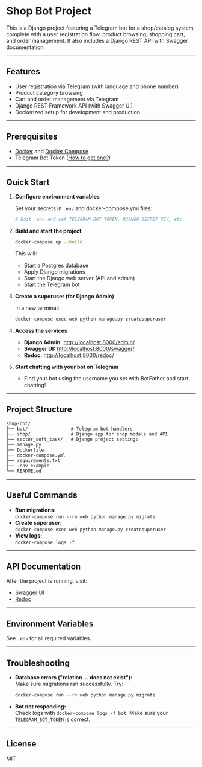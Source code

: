 # Shop Bot Project

This is a Django project featuring a Telegram bot for a shop/catalog system, complete with a user registration flow, product browsing, shopping cart, and order management. It also includes a Django REST API with Swagger documentation.

---

## Features

- User registration via Telegram (with language and phone number)
- Product category browsing
- Cart and order management via Telegram
- Django REST Framework API (with Swagger UI)
- Dockerized setup for development and production

---

## Prerequisites

- [Docker](https://www.docker.com/get-started) and [Docker Compose](https://docs.docker.com/compose/install/)
- Telegram Bot Token ([How to get one?](https://core.telegram.org/bots#botfather))

---

## Quick Start

1. **Configure environment variables**

   Set your secrets in `.env` and docker-compose.yml files:

   ```bash
   # Edit .env and set TELEGRAM_BOT_TOKEN, DJANGO_SECRET_KEY, etc.
   ```

2. **Build and start the project**

   ```bash
   docker-compose up --build
   ```

   This will:
   - Start a Postgres database
   - Apply Django migrations
   - Start the Django web server (API and admin)
   - Start the Telegram bot

4. **Create a superuser (for Django Admin)**

   In a new terminal:

   ```bash
   docker-compose exec web python manage.py createsuperuser
   ```

5. **Access the services**

   - **Django Admin:** [http://localhost:8000/admin/](http://localhost:8000/admin/)
   - **Swagger UI:** [http://localhost:8000/swagger/](http://localhost:8000/swagger/)
   - **Redoc:** [http://localhost:8000/redoc/](http://localhost:8000/redoc/)

6. **Start chatting with your bot on Telegram**

   - Find your bot using the username you set with BotFather and start chatting!

---

## Project Structure

```
shop-bot/
├── bot/                # Telegram bot handlers
├── shop/               # Django app for shop models and API
├── sector_soft_task/   # Django project settings
├── manage.py
├── Dockerfile
├── docker-compose.yml
├── requirements.txt
├── .env.example
└── README.md
```

---

## Useful Commands

- **Run migrations:**  
  `docker-compose run --rm web python manage.py migrate`
- **Create superuser:**  
  `docker-compose exec web python manage.py createsuperuser`
- **View logs:**  
  `docker-compose logs -f`

---

## API Documentation

After the project is running, visit:

- [Swagger UI](http://localhost:8000/swagger/)
- [Redoc](http://localhost:8000/redoc/)

---

## Environment Variables

See `.env` for all required variables.

---

## Troubleshooting

- **Database errors ("relation ... does not exist"):**  
  Make sure migrations ran successfully. Try:
  ```bash
  docker-compose run --rm web python manage.py migrate
  ```
- **Bot not responding:**  
  Check logs with `docker-compose logs -f bot`. Make sure your `TELEGRAM_BOT_TOKEN` is correct.

---

## License

MIT
